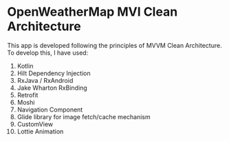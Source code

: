 # OpenWeatherMap MVI Clean Architecture
This app is developed following the principles of MVVM Clean Architecture. To develop this, I have used:
1. Kotlin
2. Hilt Dependency Injection
3. RxJava / RxAndroid
4. Jake Wharton RxBinding
5. Retrofit
6. Moshi
7. Navigation Component
8. Glide library for image fetch/cache mechanism
9. CustomView
10. Lottie Animation
